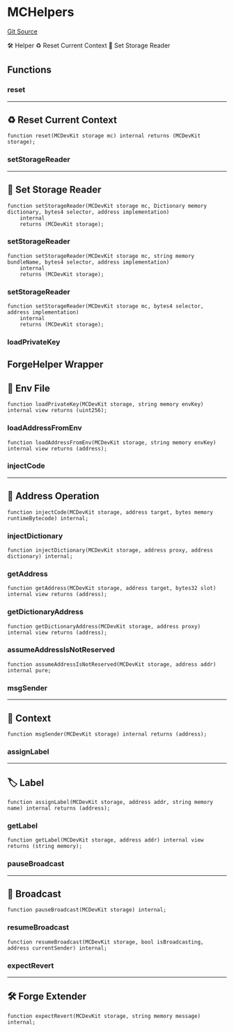 # MCHelpers
[Git Source](https://github.com/metacontract/mc/blob/main/src/devkit/utils/global/MCHelpers.sol)

🛠️ Helper
♻️ Reset Current Context
🤲 Set Storage Reader


## Functions
### reset

-----------------------------
♻️ Reset Current Context
-------------------------------


```solidity
function reset(MCDevKit storage mc) internal returns (MCDevKit storage);
```

### setStorageReader

--------------------------
🤲 Set Storage Reader
----------------------------


```solidity
function setStorageReader(MCDevKit storage mc, Dictionary memory dictionary, bytes4 selector, address implementation)
    internal
    returns (MCDevKit storage);
```

### setStorageReader


```solidity
function setStorageReader(MCDevKit storage mc, string memory bundleName, bytes4 selector, address implementation)
    internal
    returns (MCDevKit storage);
```

### setStorageReader


```solidity
function setStorageReader(MCDevKit storage mc, bytes4 selector, address implementation)
    internal
    returns (MCDevKit storage);
```

### loadPrivateKey

ForgeHelper Wrapper
-------------------
🔧 Env File
---------------------


```solidity
function loadPrivateKey(MCDevKit storage, string memory envKey) internal view returns (uint256);
```

### loadAddressFromEnv


```solidity
function loadAddressFromEnv(MCDevKit storage, string memory envKey) internal view returns (address);
```

### injectCode

-------------------------
📍 Address Operation
---------------------------


```solidity
function injectCode(MCDevKit storage, address target, bytes memory runtimeBytecode) internal;
```

### injectDictionary


```solidity
function injectDictionary(MCDevKit storage, address proxy, address dictionary) internal;
```

### getAddress


```solidity
function getAddress(MCDevKit storage, address target, bytes32 slot) internal view returns (address);
```

### getDictionaryAddress


```solidity
function getDictionaryAddress(MCDevKit storage, address proxy) internal view returns (address);
```

### assumeAddressIsNotReserved


```solidity
function assumeAddressIsNotReserved(MCDevKit storage, address addr) internal pure;
```

### msgSender

----------------
📓 Context
------------------


```solidity
function msgSender(MCDevKit storage) internal returns (address);
```

### assignLabel

---------------
🏷️ Label
-----------------


```solidity
function assignLabel(MCDevKit storage, address addr, string memory name) internal returns (address);
```

### getLabel


```solidity
function getLabel(MCDevKit storage, address addr) internal view returns (string memory);
```

### pauseBroadcast

------------------
📡 Broadcast
--------------------


```solidity
function pauseBroadcast(MCDevKit storage) internal;
```

### resumeBroadcast


```solidity
function resumeBroadcast(MCDevKit storage, bool isBroadcasting, address currentSender) internal;
```

### expectRevert

----------------------
🛠️ Forge Extender
------------------------


```solidity
function expectRevert(MCDevKit storage, string memory message) internal;
```

